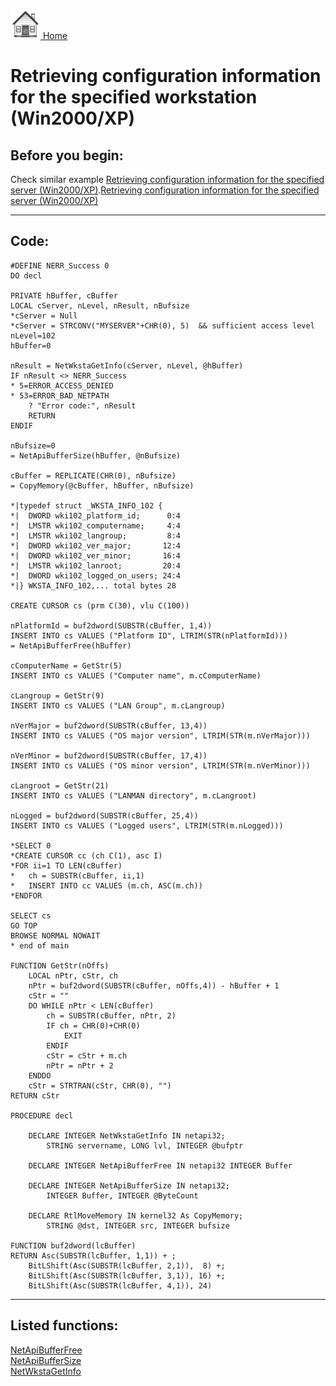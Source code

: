 [<img src="../images/home.png"> Home ](https://github.com/VFPX/Win32API)  

# Retrieving configuration information for the specified workstation (Win2000/XP)

## Before you begin:
Check similar example <a href="?example=425">Retrieving configuration information for the specified server (Win2000/XP)</a>.[Retrieving configuration information for the specified server (Win2000/XP)](sample_425.md)  
  
***  


## Code:
```foxpro  
#DEFINE NERR_Success 0
DO decl

PRIVATE hBuffer, cBuffer
LOCAL cServer, nLevel, nResult, nBufsize
*cServer = Null
*cServer = STRCONV("MYSERVER"+CHR(0), 5)  && sufficient access level
nLevel=102
hBuffer=0

nResult = NetWkstaGetInfo(cServer, nLevel, @hBuffer)
IF nResult <> NERR_Success
* 5=ERROR_ACCESS_DENIED
* 53=ERROR_BAD_NETPATH
	? "Error code:", nResult
	RETURN
ENDIF

nBufsize=0
= NetApiBufferSize(hBuffer, @nBufsize)

cBuffer = REPLICATE(CHR(0), nBufsize)
= CopyMemory(@cBuffer, hBuffer, nBufsize)

*|typedef struct _WKSTA_INFO_102 {
*|  DWORD wki102_platform_id;      0:4
*|  LMSTR wki102_computername;     4:4
*|  LMSTR wki102_langroup;         8:4
*|  DWORD wki102_ver_major;       12:4
*|  DWORD wki102_ver_minor;       16:4
*|  LMSTR wki102_lanroot;         20:4
*|  DWORD wki102_logged_on_users; 24:4
*|} WKSTA_INFO_102,... total bytes 28

CREATE CURSOR cs (prm C(30), vlu C(100))

nPlatformId = buf2dword(SUBSTR(cBuffer, 1,4))
INSERT INTO cs VALUES ("Platform ID", LTRIM(STR(nPlatformId)))
= NetApiBufferFree(hBuffer)

cComputerName = GetStr(5)
INSERT INTO cs VALUES ("Computer name", m.cComputerName)

cLangroup = GetStr(9)
INSERT INTO cs VALUES ("LAN Group", m.cLangroup)

nVerMajor = buf2dword(SUBSTR(cBuffer, 13,4))
INSERT INTO cs VALUES ("OS major version", LTRIM(STR(m.nVerMajor)))

nVerMinor = buf2dword(SUBSTR(cBuffer, 17,4))
INSERT INTO cs VALUES ("OS minor version", LTRIM(STR(m.nVerMinor)))

cLangroot = GetStr(21)
INSERT INTO cs VALUES ("LANMAN directory", m.cLangroot)

nLogged = buf2dword(SUBSTR(cBuffer, 25,4))
INSERT INTO cs VALUES ("Logged users", LTRIM(STR(m.nLogged)))

*SELECT 0
*CREATE CURSOR cc (ch C(1), asc I)
*FOR ii=1 TO LEN(cBuffer)
*	ch = SUBSTR(cBuffer, ii,1)
*	INSERT INTO cc VALUES (m.ch, ASC(m.ch))
*ENDFOR

SELECT cs
GO TOP
BROWSE NORMAL NOWAIT
* end of main

FUNCTION GetStr(nOffs)
	LOCAL nPtr, cStr, ch
	nPtr = buf2dword(SUBSTR(cBuffer, nOffs,4)) - hBuffer + 1
	cStr = ""
	DO WHILE nPtr < LEN(cBuffer)
		ch = SUBSTR(cBuffer, nPtr, 2)
		IF ch = CHR(0)+CHR(0)
			EXIT
		ENDIF
		cStr = cStr + m.ch
		nPtr = nPtr + 2
	ENDDO
	cStr = STRTRAN(cStr, CHR(0), "")
RETURN cStr

PROCEDURE decl

	DECLARE INTEGER NetWkstaGetInfo IN netapi32;
		STRING servername, LONG lvl, INTEGER @bufptr

	DECLARE INTEGER NetApiBufferFree IN netapi32 INTEGER Buffer

	DECLARE INTEGER NetApiBufferSize IN netapi32;
		INTEGER Buffer, INTEGER @ByteCount

	DECLARE RtlMoveMemory IN kernel32 As CopyMemory;
		STRING @dst, INTEGER src, INTEGER bufsize

FUNCTION buf2dword(lcBuffer)
RETURN Asc(SUBSTR(lcBuffer, 1,1)) + ;
	BitLShift(Asc(SUBSTR(lcBuffer, 2,1)),  8) +;
	BitLShift(Asc(SUBSTR(lcBuffer, 3,1)), 16) +;
	BitLShift(Asc(SUBSTR(lcBuffer, 4,1)), 24)  
```  
***  


## Listed functions:
[NetApiBufferFree](../libraries/netapi32/NetApiBufferFree.md)  
[NetApiBufferSize](../libraries/netapi32/NetApiBufferSize.md)  
[NetWkstaGetInfo](../libraries/netapi32/NetWkstaGetInfo.md)  
